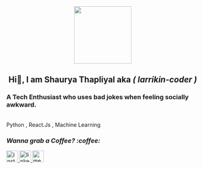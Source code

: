 <div align="center">
  <img src="https://media.giphy.com/media/yiehOhvKfUZdS/giphy.gif" width="150"/>
 </div>
<h2 align="center">Hi👋, I am Shaurya Thapliyal aka <i>( larrikin-coder )</i></h2>
<h3>A Tech Enthusiast who uses bad jokes when feeling socially awkward.</h3><br>
Python , React.Js , Machine Learning
<h3><i> Wanna grab a Coffee? :coffee:</i></h3>
<div align="left">
  <a href="https://www.instagram.com/_shaurya.thapliyal/"><img width="30" height="30" src="https://img.icons8.com/ios-filled/50/FA5252/instagram-new--v1.png" alt="instagram-new--v1"/>
  </a>
  <a href="https://www.linkedin.com/in/shaurya-thapliyal/">
    <img width="30" height="30" src="https://img.icons8.com/ios-filled/50/228BE6/linkedin.png" alt="linkedin"/>
  </a>
  <a href="mailto: shauryat.22703@gmail.com">
   <img width="30" height="30" src="https://img.icons8.com/ios-filled/50/ff0000/message-squared.png" alt="message-squared"/>
  </a>
 </div>
  
          

 
